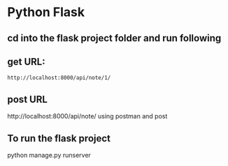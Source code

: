 # Python Flask


## cd into the flask project folder and run following

## get URL:
    
    http://localhost:8000/api/note/1/
## post URL

 http://localhost:8000/api/note/ using postman and post


## To run the flask project
 
python manage.py runserver
